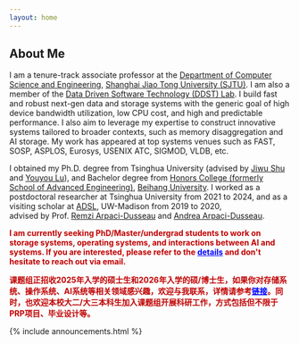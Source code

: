```yaml
---
layout: home
---
```


<h2>About Me</h2>

<!-- <div style="text-align: justify;"> -->
I am a tenure-track associate professor at the [Department of Computer Science and Engineering](https://www.cs.sjtu.edu.cn/), 
[Shanghai Jiao Tong University (SJTU)](https://www.sjtu.edu.cn/). I am also a member of the [Data Driven Software Technology (DDST) Lab](https://ddst.sjtu.edu.cn/).
I build fast and robust next-gen data and storage systems with the generic goal of 
high device bandwidth utilization, low CPU cost, and high and predictable performance.
I also aim to leverage my expertise to construct innovative systems tailored to broader contexts, 
such as memory disaggregation and AI storage.
My work has appeared at top systems venues such as FAST, SOSP, ASPLOS, Eurosys, USENIX ATC, SIGMOD, VLDB, etc.
<!-- </div> -->

I obtained my Ph.D. degree from Tsinghua University (advised by [Jiwu Shu](http://storage.cs.tsinghua.edu.cn/~jiwu-shu) 
and [Youyou Lu](http://storage.cs.tsinghua.edu.cn/~lu)), and Bachelor
degree from [Honors College (formerly School of Advanced 
Engineering)](http://hc.buaa.edu.cn/), [Beihang University](http://www.buaa.edu.cn).
I worked as a postdoctoral researcher at Tsinghua University from 2021 to 2024, and as a 
visiting scholar at [ADSL](https://research.cs.wisc.edu/adsl/), UW-Madison from 2019 to 2020,  
advised by Prof. [Remzi Arpaci-Dusseau](http://pages.cs.wisc.edu/~remzi/) and 
[Andrea Arpaci-Dusseau](http://pages.cs.wisc.edu/~dusseau/).

<p style="color: #c00000; font-weight: bold;">I am currently seeking PhD/Master/undergrad students to work on storage systems, operating systems, and interactions between AI and systems. 
    If you are interested, please refer to the <a href="/static_files/recruitment_v2.pdf" style="text-decoration: underline; color: blue;">details</a> and don't hesitate to reach out via email.</p>

<p style="color: #c00000; font-weight: bold;">课题组正招收2025年入学的硕士生和2026年入学的硕/博士生，如果你对存储系统、操作系统、AI系统等相关领域感兴趣，欢迎与我联系，详情请参考<a href="/static_files/recruitment_v2.pdf" style="text-decoration: underline; color: blue;">链接</a>。同时，也欢迎本校大二/大三本科生加入课题组开展科研工作，方式包括但不限于PRP项目、毕业设计等。</p>

<div class="row">
{% include announcements.html %}
</div>

<br />


